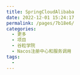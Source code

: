 ```yaml
---
title: SpringCloudAlibaba
date: 2022-12-01 15:24:17
permalink: /pages/7b18e6/
categories:
  - 更多
  - 项目
  - 谷粒学院
  - Nacos注册中心和服务调用
tags:
  - 
---
```

